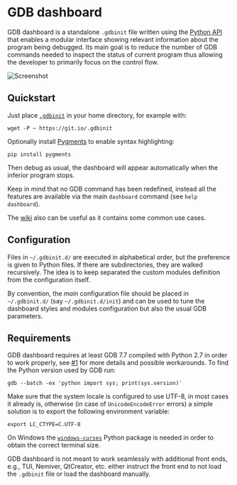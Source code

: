 # GDB dashboard

GDB dashboard is a standalone `.gdbinit` file written using the [Python API][] that enables a modular interface showing relevant information about the program being debugged. Its main goal is to reduce the number of GDB commands needed to inspect the status of current program thus allowing the developer to primarily focus on the control flow.

![Screenshot](https://raw.githubusercontent.com/wiki/cyrus-and/gdb-dashboard/Screenshot.png)

[Python API]: https://sourceware.org/gdb/onlinedocs/gdb/Python-API.html

## Quickstart

Just place [`.gdbinit`][] in your home directory, for example with:

```
wget -P ~ https://git.io/.gdbinit
```

Optionally install [Pygments][] to enable syntax highlighting:

```
pip install pygments
```

Then debug as usual, the dashboard will appear automatically when the inferior program stops.

Keep in mind that no GDB command has been redefined, instead all the features are available via the main `dashboard` command (see `help dashboard`).

The [wiki][] also can be useful as it contains some common use cases.

[`.gdbinit`]: https://raw.githubusercontent.com/cyrus-and/gdb-dashboard/master/.gdbinit
[Pygments]: http://pygments.org/
[wiki]: https://github.com/cyrus-and/gdb-dashboard/wiki

## Configuration

Files in `~/.gdbinit.d/` are executed in alphabetical order, but the preference is given to Python files. If there are subdirectories, they are walked recursively. The idea is to keep separated the custom modules definition from the configuration itself.

By convention, the *main* configuration file should be placed in `~/.gdbinit.d/` (say `~/.gdbinit.d/init`) and can be used to tune the dashboard styles and modules configuration but also the usual GDB parameters.

## Requirements

GDB dashboard requires at least GDB 7.7 compiled with Python 2.7 in order to work properly, see [#1][] for more details and possible workarounds. To find the Python version used by GDB run:

```
gdb --batch -ex 'python import sys; print(sys.version)'
```

Make sure that the system locale is configured to use UTF-8, in most cases it already is, otherwise (in case of `UnicodeEncodeError` errors) a simple solution is to export the following environment variable:

```
export LC_CTYPE=C.UTF-8
```

On Windows the [`windows-curses`][] Python package is needed in order to obtain the correct terminal size.

GDB dashboard is not meant to work seamlessly with additional front ends, e.g., TUI, Nemiver, QtCreator, etc. either instruct the front end to not load the `.gdbinit` file or load the dashboard manually.

[#1]: https://github.com/cyrus-and/gdb-dashboard/issues/1
[`windows-curses`]: https://pypi.org/project/windows-curses/
